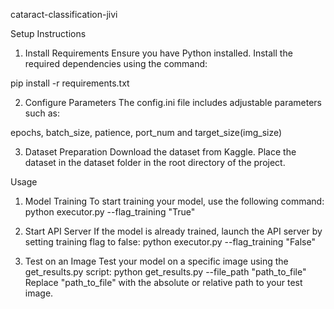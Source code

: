 cataract-classification-jivi

Setup Instructions
1. Install Requirements
Ensure you have Python installed. Install the required dependencies using the command:

pip install -r requirements.txt

2. Configure Parameters
The config.ini file includes adjustable parameters such as:

epochs, batch_size, patience, port_num and target_size(img_size)

3. Dataset Preparation
Download the dataset from Kaggle.
Place the dataset in the dataset folder in the root directory of the project.

Usage
1. Model Training
To start training your model, use the following command:
python executor.py --flag_training "True"

2. Start API Server
If the model is already trained, launch the API server by setting training flag to false:
python executor.py --flag_training "False"

3. Test on an Image
Test your model on a specific image using the get_results.py script:
python get_results.py --file_path "path_to_file"
Replace "path_to_file" with the absolute or relative path to your test image.


